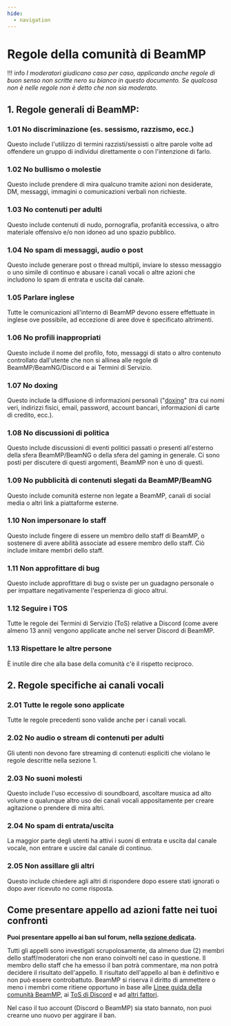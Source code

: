 ```yaml
---
hide:
  - navigation
---
```

# Regole della comunità di BeamMP

!!! info
    *I moderatori giudicano caso per caso, applicando anche regole di buon senso non scritte nero su bianco in questo documento. Se qualcosa non è nelle regole non è detto che non sia moderato.*
	
## 1. Regole generali di BeamMP:

### 1.01 No discriminazione (es. sessismo, razzismo, ecc.)
Questo include l'utilizzo di termini razzisti/sessisti o altre parole volte ad offendere un gruppo di individui direttamente o con l'intenzione di farlo.

### 1.02 No bullismo o molestie
Questo include prendere di mira qualcuno tramite azioni non desiderate, DM, messaggi, immagini o comunicazioni verbali non richieste.

### 1.03 No contenuti per adulti
Questo include contenuti di nudo, pornografia, profanità eccessiva, o altro materiale offensivo e/o non idoneo ad uno spazio pubblico.

### 1.04 No spam di messaggi, audio o post
Questo include generare post o thread multipli, inviare lo stesso messaggio o uno simile di continuo e abusare i canali vocali o altre azioni che includono lo spam di entrata e uscita dal canale.

### 1.05 Parlare inglese
Tutte le comunicazioni all'interno di BeamMP devono essere effettuate in inglese ove possibile, ad eccezione di aree dove è specificato altrimenti.

### 1.06 No profili inappropriati
Questo include il nome del profilo, foto, messaggi di stato o altro contenuto controllato dall'utente che non si allinea alle regole di BeamMP/BeamNG/Discord e ai Termini di Servizio.

### 1.07 No doxing
Questo include la diffusione di informazioni personali ("[doxing](<https://it.wikipedia.org/wiki/Doxing>)" (tra cui nomi veri, indirizzi fisici, email, password, account bancari, informazioni di carte di credito, ecc.).

### 1.08 No discussioni di politica
Questo include discussioni di eventi politici passati o presenti all'esterno della sfera BeamMP/BeamNG o della sfera del gaming in generale. Ci sono posti per discutere di questi argomenti, BeamMP non è uno di questi.

### 1.09 No pubblicità di contenuti slegati da BeamMP/BeamNG
Questo include comunità esterne non legate a BeamMP, canali di social media o altri link a piattaforme esterne.

### 1.10 Non impersonare lo staff
Questo include fingere di essere un membro dello staff di BeamMP, o sostenere di avere abilità associate ad essere membro dello staff. Ciò include imitare membri dello staff.

### 1.11 Non approfittare di bug
Questo include approfittare di bug o sviste per un guadagno personale o per impattare negativamente l'esperienza di gioco altrui.

### 1.12 Seguire i TOS
Tutte le regole dei Termini di Servizio (ToS) relative a Discord (come avere almeno 13 anni) vengono applicate anche nel server Discord di BeamMP.

### 1.13 Rispettare le altre persone
È inutile dire che alla base della comunità c'è il rispetto reciproco.

## 2. Regole specifiche ai canali vocali

### 2.01 Tutte le regole sono applicate
Tutte le regole precedenti sono valide anche per i canali vocali.

### 2.02 No audio o stream di contenuti per adulti
Gli utenti non devono fare streaming di contenuti espliciti che violano le regole descritte nella sezione 1.

### 2.03 No suoni molesti
Questo include l'uso eccessivo di soundboard, ascoltare musica ad alto volume o qualunque altro uso dei canali vocali appositamente per creare agitazione o prendere di mira altri.

### 2.04 No spam di entrata/uscita
La maggior parte degli utenti ha attivi i suoni di entrata e uscita dal canale vocale, non entrare e uscire dal canale di continuo.

### 2.05 Non assillare gli altri
Questo include chiedere agli altri di rispondere dopo essere stati ignorati o dopo aver ricevuto no come risposta.

## Come presentare appello ad azioni fatte nei tuoi confronti

**Puoi presentare appello ai ban sul forum, nella [sezione dedicata](<https://forum.beammp.com/category/28/ban-appeal>).**

Tutti gli appelli sono investigati scrupolosamente, da almeno due (2) membri dello staff/moderatori che non erano coinvolti nel caso in questione. Il membro dello staff che ha emesso il ban potrà commentare, ma non potrà decidere il risultato dell'appello. Il risultato dell'appello al ban è definitivo e non può essere controbattuto. BeamMP si riserva il diritto di ammettere o meno i membri come ritiene opportuno in base alle [Linee guida della comunità BeamMP](https://forum.beammp.com/t/beammp-rules/282059), ai [ToS di Discord](https://discord.com/terms) e ad [altri fattori](https://forum.beammp.com/category/28/ban-appeal).

Nel caso il tuo account (Discord o BeamMP) sia stato bannato, non puoi crearne uno nuovo per aggirare il ban.